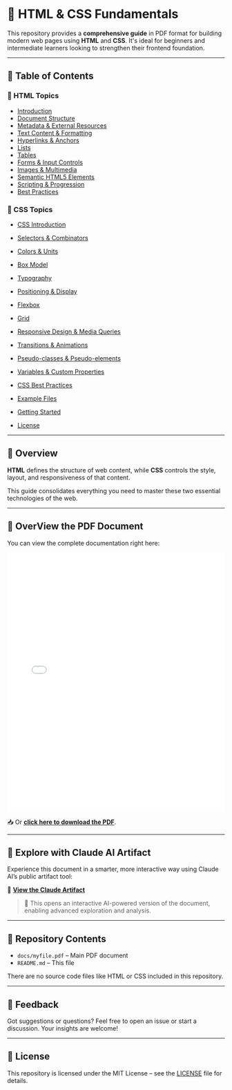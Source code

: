 # 📘 HTML & CSS Fundamentals

This repository provides a **comprehensive guide** in PDF format for building modern web pages using **HTML** and **CSS**. It's ideal for beginners and intermediate learners looking to strengthen their frontend foundation.

---

## 📑 Table of Contents

### 📄 HTML Topics
- [Introduction](#introduction)
- [Document Structure](#document-structure)
- [Metadata & External Resources](#metadata--external-resources)
- [Text Content & Formatting](#text-content--formatting)
- [Hyperlinks & Anchors](#hyperlinks--anchors)
- [Lists](#lists)
- [Tables](#tables)
- [Forms & Input Controls](#forms--input-controls)
- [Images & Multimedia](#images--multimedia)
- [Semantic HTML5 Elements](#semantic-html5-elements)
- [Scripting & Progression](#scripting--progression)
- [Best Practices](#best-practices)

### 🎨 CSS Topics
- [CSS Introduction](#css-introduction)
- [Selectors & Combinators](#selectors--combinators)
- [Colors & Units](#colors--units)
- [Box Model](#box-model)
- [Typography](#typography)
- [Positioning & Display](#positioning--display)
- [Flexbox](#flexbox)
- [Grid](#grid)
- [Responsive Design & Media Queries](#responsive-design--media-queries)
- [Transitions & Animations](#transitions--animations)
- [Pseudo-classes & Pseudo-elements](#pseudo-classes--pseudo-elements)
- [Variables & Custom Properties](#variables--custom-properties)
- [CSS Best Practices](#css-best-practices)

- [Example Files](#example-files)
- [Getting Started](#getting-started)
- [License](#license)

---

## 🚀 Overview

**HTML** defines the structure of web content, while **CSS** controls the style, layout, and responsiveness of that content.

This guide consolidates everything you need to master these two essential technologies of the web.

---

## 📄 OverView the PDF Document

You can view the complete documentation right here:

<embed src="docs/myfile.pdf" type="application/pdf" width="100%" height="600px" />

📥 Or [**click here to download the PDF**](docs/myfile.pdf).

---

## 🤖 Explore with Claude AI Artifact

Experience this document in a smarter, more interactive way using Claude AI’s public artifact tool:

🔗 [**View the Claude Artifact**](https://claude.ai/public/artifacts/a23d8c71-4108-4808-8a70-1c260349e7d0)

> 🧠 This opens an interactive AI-powered version of the document, enabling advanced exploration and analysis.

---

## 📂 Repository Contents

- `docs/myfile.pdf` – Main PDF document
- `README.md` – This file

There are no source code files like HTML or CSS included in this repository.

---

## 💬 Feedback

Got suggestions or questions? Feel free to open an issue or start a discussion. Your insights are welcome!

---

## 📎 License

This repository is licensed under the MIT License – see the [LICENSE](LICENSE) file for details.
